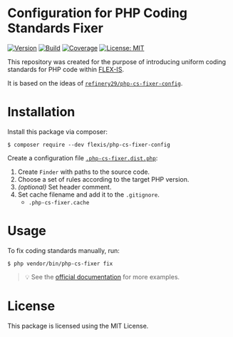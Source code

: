 # Configuration for PHP Coding Standards Fixer

[![Version](https://img.shields.io/packagist/v/flexis/php-cs-fixer-config?label=stable)](https://packagist.org/packages/flexis/php-cs-fixer-config)
[![Build](https://img.shields.io/github/actions/workflow/status/flex-is/php-cs-fixer-config/ci.yaml?branch=main&logo=github)](https://github.com/flex-is/php-cs-fixer-config/actions/workflows/ci.yaml)
[![Coverage](https://app.codacy.com/project/badge/Coverage/246b2492dc404695b0deee6e6ecadc75)](https://www.codacy.com/gh/flex-is/php-cs-fixer-config/dashboard)
[![License: MIT](https://img.shields.io/badge/license-MIT-informational.svg)](https://opensource.org/licenses/MIT)

This repository was created for the purpose of introducing uniform coding standards for PHP code within [FLEX-IS](https://flexis.sk).

It is based on the ideas of [`refinery29/php-cs-fixer-config`](https://github.com/refinery29/php-cs-fixer-config).

# Installation

Install this package via composer:

`$ composer require --dev flexis/php-cs-fixer-config`

Create a configuration file [`.php-cs-fixer.dist.php`](/.php-cs-fixer.dist.php):
1.  Create `Finder` with paths to the source code.
2.  Choose a set of rules according to the target PHP version.
3.  *(optional)* Set header comment.
4.  Set cache filename and add it to the `.gitignore`.
    -   `.php-cs-fixer.cache`

# Usage

To fix coding standards manually, run:

`$ php vendor/bin/php-cs-fixer fix`

> 💡 See the [official documentation](https://cs.symfony.com/doc/usage) for more examples.

# License

This package is licensed using the MIT License.
